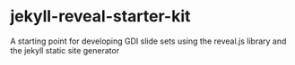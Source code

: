 # jekyll-reveal-starter-kit
A starting point for developing GDI slide sets using the reveal.js library and the jekyll static site generator
